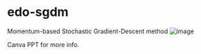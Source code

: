 # edo-sgdm
Momentum-based Stochastic Gradient-Descent method
![image](https://github.com/user-attachments/assets/f5b9da7b-55ad-476e-adf8-eacdd0b84ddb)

Canva PPT for more info.
